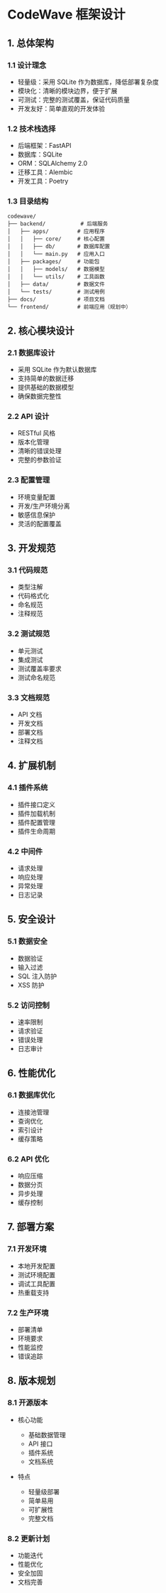 # CodeWave 框架设计

## 1. 总体架构

### 1.1 设计理念
- 轻量级：采用 SQLite 作为数据库，降低部署复杂度
- 模块化：清晰的模块边界，便于扩展
- 可测试：完整的测试覆盖，保证代码质量
- 开发友好：简单直观的开发体验

### 1.2 技术栈选择
- 后端框架：FastAPI
- 数据库：SQLite
- ORM：SQLAlchemy 2.0
- 迁移工具：Alembic
- 开发工具：Poetry

### 1.3 目录结构
```
codewave/
├── backend/           # 后端服务
│   ├── apps/         # 应用程序
│   │   ├── core/     # 核心配置
│   │   ├── db/       # 数据库配置
│   │   └── main.py   # 应用入口
│   ├── packages/     # 功能包
│   │   ├── models/   # 数据模型
│   │   └── utils/    # 工具函数
│   ├── data/         # 数据文件
│   └── tests/        # 测试用例
├── docs/             # 项目文档
└── frontend/         # 前端应用（规划中）
```

## 2. 核心模块设计

### 2.1 数据库设计
- 采用 SQLite 作为默认数据库
- 支持简单的数据迁移
- 提供基础的数据模型
- 确保数据完整性

### 2.2 API 设计
- RESTful 风格
- 版本化管理
- 清晰的错误处理
- 完整的参数验证

### 2.3 配置管理
- 环境变量配置
- 开发/生产环境分离
- 敏感信息保护
- 灵活的配置覆盖

## 3. 开发规范

### 3.1 代码规范
- 类型注解
- 代码格式化
- 命名规范
- 注释规范

### 3.2 测试规范
- 单元测试
- 集成测试
- 测试覆盖率要求
- 测试命名规范

### 3.3 文档规范
- API 文档
- 开发文档
- 部署文档
- 注释文档

## 4. 扩展机制

### 4.1 插件系统
- 插件接口定义
- 插件加载机制
- 插件配置管理
- 插件生命周期

### 4.2 中间件
- 请求处理
- 响应处理
- 异常处理
- 日志记录

## 5. 安全设计

### 5.1 数据安全
- 数据验证
- 输入过滤
- SQL 注入防护
- XSS 防护

### 5.2 访问控制
- 速率限制
- 请求验证
- 错误处理
- 日志审计

## 6. 性能优化

### 6.1 数据库优化
- 连接池管理
- 查询优化
- 索引设计
- 缓存策略

### 6.2 API 优化
- 响应压缩
- 数据分页
- 异步处理
- 缓存控制

## 7. 部署方案

### 7.1 开发环境
- 本地开发配置
- 测试环境配置
- 调试工具配置
- 热重载支持

### 7.2 生产环境
- 部署清单
- 环境要求
- 性能监控
- 错误追踪

## 8. 版本规划

### 8.1 开源版本
- 核心功能
  - 基础数据管理
  - API 接口
  - 插件系统
  - 文档系统

- 特点
  - 轻量级部署
  - 简单易用
  - 可扩展性
  - 完整文档

### 8.2 更新计划
- 功能迭代
- 性能优化
- 安全加固
- 文档完善 